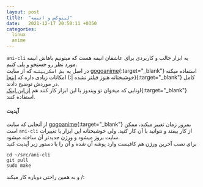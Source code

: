 ```yaml
---
layout: post
title:  "لینوکس و انیمه"
date:   2021-12-17 20:50:11 +0350
categories:
  linux
  anime
---
```

`ani-cli` یه ابزار جالب و کاربردی برای عاشقان انیمه هست که میتونیم باهاش انیمه مورد نظر رو جستجو و پلی کنیم.   
در اصل یه `بش اسکریپت`ـه که از سایت [gogoanime](https://gogoanime.pe){:target="_blank"} استفاده میکنه (خوشبختانه هنوز فیلتر نشده |:)
امکانات زیادی داره که [اینجا](https://github.com/pystardust/ani-cli){:target="_blank"} کامل در موردش توضیح دادند.   
اونایی که میخوان تو ویندوز با این ابزار کار کنند هم [از این لینک](https://github.com/pystardust/ani-cli/tree/windows-vlc){:target="_blank"} استفاده کنند.

#### آپدیت
از آنجایی که سایت [gogoanime](https://gogoanime.pe){:target="_blank"} بمرور زمان تغییر میکند، ممکن است `ani-cli` از کار بیفتد و نتوانید با آن کار کنید. ولی خوشبختانه این ابزار با تغییرات سایت بروز میشود و ورژن جدیدتر آن ساخته میشود.   
برای نصب آخرین ورژن هم کافیست وارد پوشه آن شده و آن را با دستور زیر آپدیت کنید   
```console
cd ~/src/ani-cli
git pull
sudo make
```   
و به همین راحتی دوباره کار میکند /: